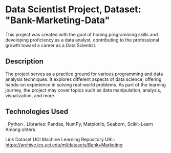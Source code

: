 # Data Scientist Project, Dataset: "Bank-Marketing-Data" 

This project was created with the goal of honing programming skills and developing proficiency as a data analyst, contributing to the professional growth toward a career as a Data Scientist.

## Description

The project serves as a practice ground for various programming and data analysis techniques. It explores different aspects of data science, offering hands-on experience in solving real-world problems. As part of the learning journey, the project may cover topics such as data manipulation, analysis, visualization, and more.

## Technologies Used
. Python
. Libraries: Pandas, NumPy, Matplotlib, Seaborn, Scikit-Learn Among ohters

Link Dataset UCI Machine Learning Repository URL: https://archive.ics.uci.edu/ml/datasets/Bank+Marketing
